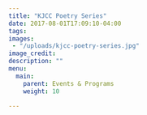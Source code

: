 ```yaml
---
title: "KJCC Poetry Series"
date: 2017-08-01T17:09:10-04:00
tags:
images:
 - "/uploads/kjcc-poetry-series.jpg"
image_credit:
description: ""
menu:
  main:
    parent: Events & Programs
    weight: 10

---
```

